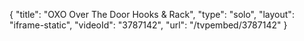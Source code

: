 {
    "title": "OXO Over The Door Hooks & Rack",
    "type": "solo",
    "layout": "iframe-static",
    "videoId": "3787142",
    "url": "\/tvpembed\/3787142"
}